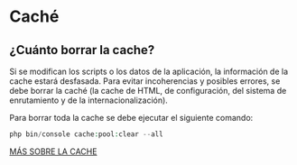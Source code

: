 # Caché

## ¿Cuánto borrar la cache?
Si se modifican los scripts o los datos de la aplicación, la información de la cache estará desfasada. Para evitar incoherencias y posibles errores, se debe borrar la caché (la cache de HTML, de configuración, del sistema de enrutamiento y de la internacionalización). 

Para borrar toda la cache se debe ejecutar el siguiente comando:
```php
php bin/console cache:pool:clear --all
```

[MÁS SOBRE LA CACHE](https://symfony.com/doc/current/cache.html#:~:text=app%20service.-,Clearing%20the%20Cache,pools%20into%20%22cache%20clearers%22.)